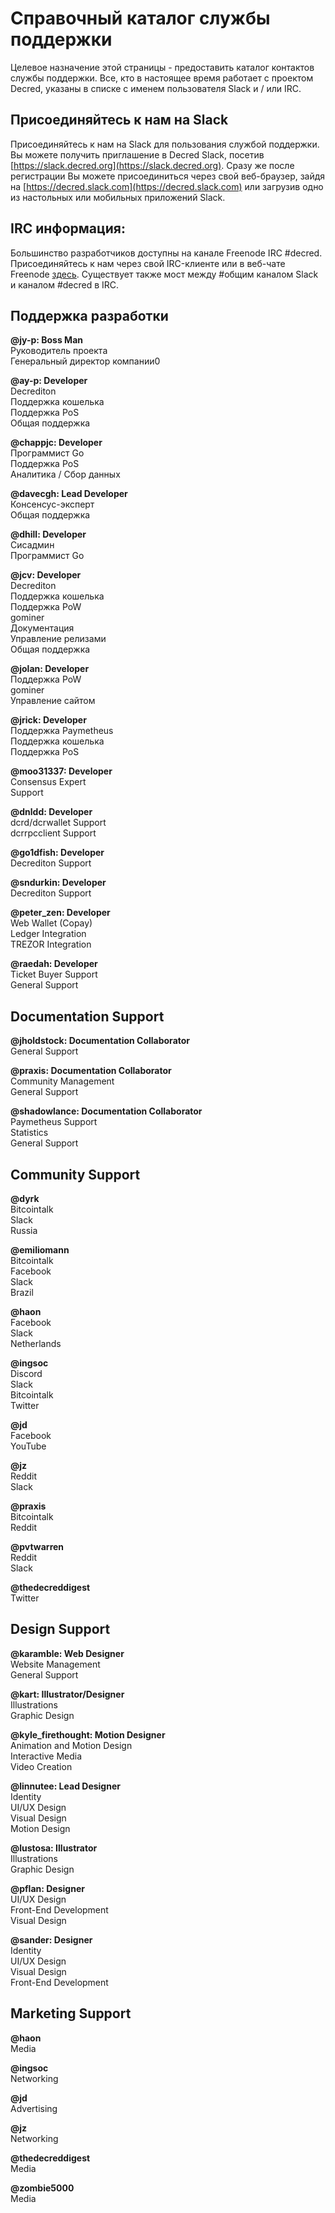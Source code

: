 # Справочный каталог службы поддержки 

Целевое назначение этой страницы - предоставить каталог контактов службы поддержки. Все, кто в настоящее время работает с проектом Decred, указаны в списке с именем пользователя Slack и / или IRC.

## Присоединяйтесь к нам на Slack

Присоединяйтесь к нам на Slack для пользования службой поддержки. Вы можете получить приглашение в Decred Slack, посетив [https://slack.decred.org](https://slack.decred.org). Сразу же после регистрации Вы можете присоединиться через свой веб-браузер, зайдя на [https://decred.slack.com](https://decred.slack.com) или загрузив одно из настольных или мобильных приложений Slack.

## IRC информация:

Большинство разработчиков доступны на канале Freenode IRC #decred. Присоединяйтесь к нам через свой IRC-клиенте или в веб-чате Freenode [здесь](https://webchat.freenode.net/?channels=decred&uio=d4). Существует также мост между #общим каналом Slack и каналом #decred в IRC.

## Поддержка разработки

**@jy-p: Boss Man** <br />
Руководитель проекта <br />
Генеральный директор компании0

**@ay-p: Developer** <br />
Decrediton<br />
Поддержка кошелька<br />
Поддержка PoS<br />
Общая поддержка  

**@chappjc: Developer** <br />
Программист Go<br />
Поддержка PoS<br />
Аналитика / Сбор данных

**@davecgh: Lead Developer** <br />
Консенсус-эксперт<br />
Общая поддержка

**@dhill: Developer** <br />
Сисадмин<br />
Программист Go 

**@jcv: Developer** <br />
Decrediton<br />
Поддержка кошелька<br />
Поддержка PoW<br />
gominer<br />
Документация<br />
Управление релизами<br />
Общая поддержка

**@jolan: Developer** <br />
Поддержка PoW<br />
gominer<br /> 
Управление сайтом

**@jrick: Developer** <br />
Поддержка Paymetheus<br />
Поддержка кошелька<br /> 
Поддержка PoS

**@moo31337: Developer** <br />
Consensus Expert<br />
Support

**@dnldd: Developer** <br />
dcrd/dcrwallet Support<br />
dcrrpcclient Support

**@go1dfish: Developer** <br />
Decrediton Support

**@sndurkin: Developer** <br />
Decrediton Support

**@peter_zen: Developer** <br />
Web Wallet (Copay) <br />
Ledger Integration <br />
TREZOR Integration

**@raedah: Developer** <br />
Ticket Buyer Support<br />
General Support

## Documentation Support

**@jholdstock: Documentation Collaborator** <br />
General Support

**@praxis: Documentation Collaborator** <br />
Community Management<br />
General Support

**@shadowlance: Documentation Collaborator** <br />
Paymetheus Support<br />
Statistics<br />
General Support

## Community Support

**@dyrk**<br />
Bitcointalk<br />
Slack<br />
Russia

**@emiliomann**<br />
Bitcointalk<br />
Facebook<br />
Slack<br />
Brazil

**@haon**<br />
Facebook<br />
Slack<br />
Netherlands

**@ingsoc**<br />
Discord<br />
Slack<br />
Bitcointalk<br />
Twitter

**@jd**<br />
Facebook<br />
YouTube

**@jz**<br />
Reddit<br />
Slack

**@praxis**<br />
Bitcointalk<br />
Reddit

**@pvtwarren**<br />
Reddit<br />
Slack

**@thedecreddigest**<br />
Twitter

## Design Support

**@karamble: Web Designer** <br />
Website Management<br />
General Support 

**@kart: Illustrator/Designer** <br />
Illustrations <br />
Graphic Design

**@kyle_firethought: Motion Designer** <br />
Animation and Motion Design <br />
Interactive Media <br />
Video Creation

**@linnutee: Lead Designer** <br />
Identity<br />
UI/UX Design<br />
Visual Design<br />
Motion Design

**@lustosa: Illustrator** <br />
Illustrations <br />
Graphic Design

**@pflan: Designer** <br />
UI/UX Design<br />
Front-End Development<br />
Visual Design

**@sander: Designer** <br />
Identity<br />
UI/UX Design<br />
Visual Design<br />
Front-End Development

## Marketing Support

**@haon**<br />
Media

**@ingsoc**<br />
Networking

**@jd**<br />
Advertising

**@jz**<br />
Networking

**@thedecreddigest**<br />
Media

**@zombie5000**<br />
Media
